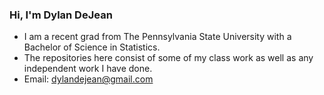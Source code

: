 ### Hi, I'm Dylan DeJean

- I am a recent grad from The Pennsylvania State University with a Bachelor of Science in Statistics.
- The repositories here consist of some of my class work as well as any independent work I have done.
- Email: dylandejean@gmail.com


<!--
**dylandejean/dylandejean** is a ✨ _special_ ✨ repository because its `README.md` (this file) appears on your GitHub profile.

Here are some ideas to get you started:

- 🔭 I’m currently working on ...
- 🌱 I’m currently learning ...
- 👯 I’m looking to collaborate on ...
- 🤔 I’m looking for help with ...
- 💬 Ask me about ...
- 📫 How to reach me: ...
- 😄 Pronouns: ...
- ⚡ Fun fact: ...
-->
